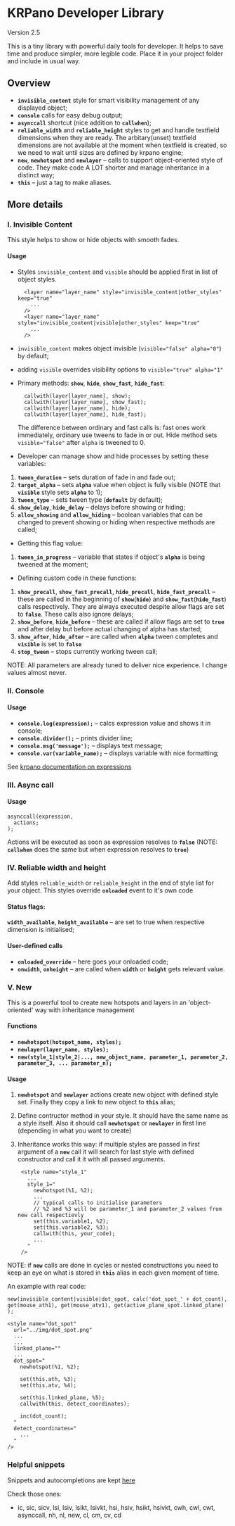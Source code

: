 
# KRPano Developer Library
Version 2.5

This is a tiny library with powerful daily tools for developer. It helps to save time and produce simpler, more legible code.
Place it in your project folder and include in usual way.
## Overview
- **`invisible_content`** style for smart visibility management of any displayed object;
- **`console`** calls for easy debug output;
- **`asynccall`** shortcut (nice addition to **`callwhen`**);
- **`reliable_width`** and **`reliable_height`** styles to get and handle textfield dimensions when they are ready. The arbitary(unset) textfield dimensions are not available at the moment when textfield is created, so we need to wait until sizes are defined by krpano engine; 
- **`new`**, **`newhotspot`** and **`newlayer`** – calls to support object-oriented style of code. They make code A LOT shorter and manage inheritance in a distinct way;
- **`this`** – just a tag to make aliases.
## More details
### I. Invisible Content
This style helps to show or hide objects with smooth fades.
#### Usage
* Styles `invisible_content` and `visible` should be applied first in list of object styles.

		<layer name="layer_name" style="invisible_content|other_styles" keep="true"
		  ...
		/>
		<layer name="layer_name" style="invisible_content|visible|other_styles" keep="true"
		  ...
		/>

* `invisible_content` makes object invisible (`visible="false" alpha="0"`) by default;
* adding `visible` overrides visibility options to `visible="true" alpha="1"` 
* Primary methods: **`show`**, **`hide`**, **`show_fast`**, **`hide_fast`**:

		callwith(layer[layer_name], show);
		callwith(layer[layer_name], show_fast);
		callwith(layer[layer_name], hide);
		callwith(layer[layer_name], hide_fast);

	The difference between ordinary and fast calls is: fast ones work immediately, ordinary use tweens to fade in or out.
	 Hide method sets `visible="false"` after `alpha` is tweened to 0.
* Developer can manage show and hide processes by setting these variables:
1. **`tween_duration`** – sets duration of fade in and fade out;
2. **`target_alpha`** – sets **`alpha`** value when object is fully visible (NOTE that **`visible`** style sets **`alpha`** to 1);
3. **`tween_type`** – sets tween type (**`default`** by default);
4. **`show_delay`**, **`hide_delay`** – delays before showing or hiding;
5. **`allow_showing`** and **`allow_hiding`** – boolean variables that can be changed to prevent showing or hiding when respective methods are called;
* Getting this flag value:
1.  **`tween_in_progress`** – variable that states if object's **`alpha`** is being tweened at the moment;
* Defining custom code in these functions:
1.  **`show_precall`**, **`show_fast_precall`**, **`hide_precall`**, **`hide_fast_precall`** – these are called in the beginning of **`show`**(**`hide`**) and **`show_fast`**(**`hide_fast`**) calls respectively. They are always executed despite allow flags are set to **`false`**. These calls also ignore delays;
1. **`show_before`**, **`hide_before`** – these are called if allow flags are set to **`true`** and after delay but before actual changing of alpha has started;
2. **`show_after`**, **`hide_after`** – are called when  **`alpha`** tween completes and **`visible`** is set to **`false`**
3. **`stop_tween`** – stops currently working tween call;

NOTE: All parameters are already tuned to deliver nice experience. I change values almost never.

### II. Console
#### Usage
* **`console.log(expression);`** – calcs expression value and shows it in console;
* **`console.divider();`** – prints divider line;
* **`console.msg('message');`** – displays text message;
* **`console.var(variable_name);`** – displays variable with nice formatting;

See [krpano documentation on expressions](https://krpano.com/docu/actions/#expressions)
### III. Async call
#### Usage
	asynccall(expression,
	  actions;
	);

Actions will be executed as soon as expression resolves to **`false`**
(NOTE: **`callwhen`** does the same but when expression resolves to **`true`**)
### IV. Reliable width and height
Add styles `reliable_width` or `reliable_height` in the end of style list for your object.
This styles override **`onloaded`** event to it's own code
#### Status flags:
**`width_available`**, **`height_available`** – are set to true when respective dimension is initialised;

#### User-defined calls
* **`onloaded_override`** – here goes your onloaded code;
* **`onwidth`**, **`onheight`** – are called when **`width`** or **`height`** gets relevant value.

### V. New
This is a powerful tool to create new hotspots and layers in an 'object-oriented' way with inheritance management

#### Functions
* **`newhotspot(hotspot_name, styles);`**
* **`newlayer(layer_name, styles);`**
* **`new(style_1|style_2|..., new_object_name, parameter_1, parameter_2, parameter_3, ... parameter_n);`**

#### Usage

1. **`newhotspot`** and **`newlayer`** actions create new object with defined style set. Finally they copy a link to new object to **`this`** alias;
2. Define contructor method in your style. It should have the same name as a style itself. Also it should call **`newhotspot`** or **`newlayer`** in first line (depending in what you want to create)
3. Inheritance works this way: if multiple styles are passed in first argument of a **`new`** call it will search for last style with defined constructor and call it it with all passed arguments.

		<style name="style_1"
	      ...
	      style_1="
	        newhotspot(%1, %2);
	        ...
	        // typical calls to initialise parameters
	        // %2 and %3 will be parameter_1 and parameter_2 values from new call respectievly
	        set(this.variable1, %2);
	        set(this.variable2, %3);
	        callwith(this, your_code);
	        ...
	      "
	    />

NOTE: if **`new`** calls are done in cycles or nested constructions you need to keep an eye on what is stored in **`this`** alias in each given moment of time.

An example with real code:

	new(invisible_content|visible|dot_spot, calc('dot_spot_' + dot_count), get(mouse_ath1), get(mouse_atv1), get(active_plane_spot.linked_plane) );

	<style name="dot_spot"
	  url="../img/dot_spot.png"
	  ...
	  ...
	  linked_plane=""
	  ...
	  dot_spot="
	    newhotspot(%1, %2);

	    set(this.ath, %3);
	    set(this.atv, %4);

	    set(this.linked_plane, %5);
	    callwith(this, detect_coordinates);

	    inc(dot_count);
	  "
	  detect_coordinates="
	    ...
	  "
	/>

### Helpful snippets
Snippets and autocompletions are kept [here](https://github.com/apushkarev/Krpano-Markup-Language)

Check those ones:
* ic, sic, sicv, lsi, lsiv, lsikt, lsivkt, hsi, hsiv, hsikt, hsivkt, cwh, cwl, cwt, asynccall, nh, nl, new, cl, cm, cv, cd
